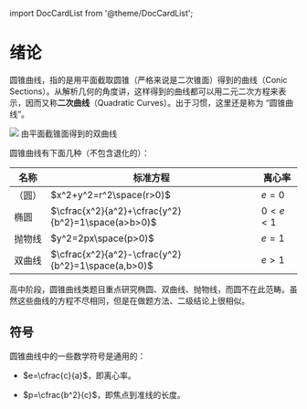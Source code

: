 import DocCardList from '@theme/DocCardList';

# 绪论

圆锥曲线，指的是用平面截取圆锥（严格来说是二次锥面）得到的曲线（Conic Sections）。从解析几何的角度讲，这样得到的曲线都可以用二元二次方程来表示，因而又称**二次曲线**（Quadratic Curves）。出于习惯，这里还是称为 “圆锥曲线”。

<div className='img-group'>
<div>
<img src='/img/math/quadratic-curves.webp' className='invertable-img'/>
由平面截锥面得到的双曲线
</div>
</div>


圆锥曲线有下面几种（不包含退化的）：

| 名称 | 标准方程 | 离心率 |
| - | - | - |
| （圆） | $x^2+y^2=r^2\space(r>0)$ | $e=0$ |
| 椭圆 | $\cfrac{x^2}{a^2}+\cfrac{y^2}{b^2}=1\space(a>b>0)$ | $0<e<1$ |
| 抛物线 | $y^2=2px\space(p>0)$ | $e=1$ |
| 双曲线 | $\cfrac{x^2}{a^2}-\cfrac{y^2}{b^2}=1\space(a,b>0)$ | $e>1$ |

高中阶段，圆锥曲线类题目重点研究椭圆、双曲线、抛物线，而圆不在此范畴。虽然这些曲线的方程不尽相同，但是在做题方法、二级结论上很相似。

## 符号

圆锥曲线中的一些数学符号是通用的：

- $e=\cfrac{c}{a}$，即离心率。

- $p=\cfrac{b^2}{c}$，即焦点到准线的长度。